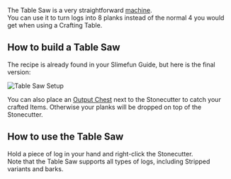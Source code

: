The Table Saw is a very straightforward [machine](https://github.com/Slimefun/Slimefun4/wiki/Basic-Machines).<br>
You can use it to turn logs into 8 planks instead of the normal 4 you would get when using a Crafting Table.

## How to build a Table Saw
The recipe is already found in your Slimefun Guide, but here is the final version:

![Table Saw Setup](https://raw.githubusercontent.com/TheBusyBiscuit/Slimefun4-Wiki/master/images/multiblock-table-saw.png)

You can also place an [Output Chest](https://github.com/Slimefun/Slimefun4/wiki/Output-Chest) next to the Stonecutter to catch your crafted Items.
Otherwise your planks will be dropped on top of the Stonecutter.

## How to use the Table Saw
Hold a piece of log in your hand and right-click the Stonecutter.<br>
Note that the Table Saw supports all types of logs, including Stripped variants and barks.
